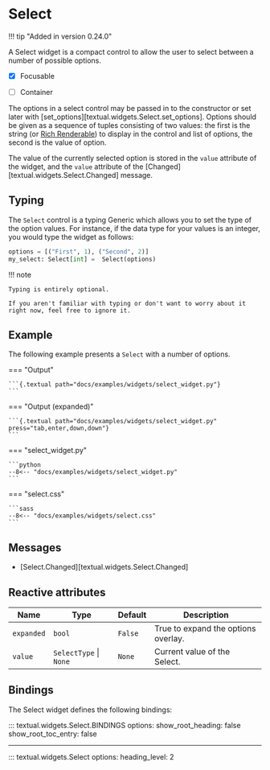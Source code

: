 # Select

!!! tip "Added in version 0.24.0"

A Select widget is a compact control to allow the user to select between a number of possible options.


- [X] Focusable
- [ ] Container


The options in a select control may be passed in to the constructor or set later with [set_options][textual.widgets.Select.set_options].
Options should be given as a sequence of tuples consisting of two values: the first is the string (or [Rich Renderable](https://rich.readthedocs.io/en/latest/protocol.html)) to display in the control and list of options, the second is the value of option.

The value of the currently selected option is stored in the `value` attribute of the widget, and the `value` attribute of the [Changed][textual.widgets.Select.Changed] message.


## Typing

The `Select` control is a typing Generic which allows you to set the type of the option values.
For instance, if the data type for your values is an integer, you would type the widget as follows:

```python
options = [("First", 1), ("Second", 2)]
my_select: Select[int] =  Select(options)
```

!!! note

    Typing is entirely optional.

    If you aren't familiar with typing or don't want to worry about it right now, feel free to ignore it.

## Example

The following example presents a `Select` with a number of options.

=== "Output"

    ```{.textual path="docs/examples/widgets/select_widget.py"}
    ```

=== "Output (expanded)"

    ```{.textual path="docs/examples/widgets/select_widget.py" press="tab,enter,down,down"}
    ```


=== "select_widget.py"

    ```python
    --8<-- "docs/examples/widgets/select_widget.py"
    ```

=== "select.css"

    ```sass
    --8<-- "docs/examples/widgets/select.css"
    ```

## Messages

-  [Select.Changed][textual.widgets.Select.Changed]


## Reactive attributes


| Name       | Type                   | Default | Description                         |
|------------|------------------------|---------|-------------------------------------|
| `expanded` | `bool`                 | `False` | True to expand the options overlay. |
| `value`    | `SelectType` \| `None` | `None`  | Current value of the Select.        |


## Bindings

The Select widget defines the following bindings:

::: textual.widgets.Select.BINDINGS
    options:
      show_root_heading: false
      show_root_toc_entry: false


---


::: textual.widgets.Select
    options:
      heading_level: 2
